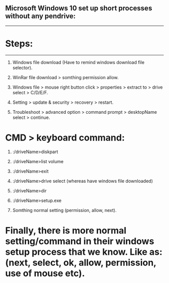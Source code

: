## Microsoft Windows 10 set up short processes without any pendrive:
*******************************************************************
# Steps:
********
1. Windows file download (Have to remind windows download file selector).

2. WinRar file download > somthing permission allow.

3. Windows file > mouse right button click > properties > extract to > drive select > C/D/E/F.

4. Setting > update & security > recovery > restart.

5. Troubleshoot > advanced option > command prompt > desktopName select > continue.

# CMD > keyboard command: 
1.	:/driveName>diskpart
2.	:/driveName>list volume
3.	:/driveName>exit
4.	:/driveName>drive select (whereas have windows file downloaded)
5.	:/driveName>dir
6.	:/driveName>setup.exe

7. Somthing normal setting (permission, allow, next).

# Finally, there is more normal setting/command in their windows setup process that we know. Like as: (next, select, ok, allow, permission, use of mouse etc).
